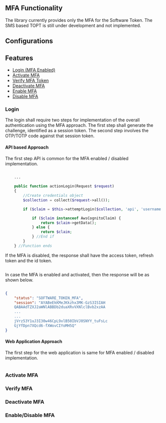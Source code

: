 ## **MFA Functionality**
The library currently provides only the MFA for the Software Token. The SMS based TOPT is still under development and not implemented.

## **Configurations**


## **Features**
- [Login (MFA Enabled)](#login)
- [Activate MFA](#activate-mfa)
- [Verify MFA Token](#verify-mfa)
- [Deactivate MFA](#deactivate-mfa)
- [Enable MFA](#enabledisable-mfa)
- [Disable MFA](#enabledisable-mfa)

### **Login**
The login shall require two steps for implementation of the overall authentication using the MFA approach. The first step shall generate the challenge, identified as a session token. The second step involves the OTP/TOTP code against that session token.

#### API based Approach
The first step API is common for the MFA enabled / disabled implementation.

```php
    
    ...

    public function actionLogin(Request $request)
    {
        //Create credentials object
        $collection = collect($request->all());

        if ($claim = $this->attemptLogin($collection, 'api', 'username', 'password', true)) {

            if ($claim instanceof AwsCognitoClaim) {
                return $claim->getData();
            } else {
                return $claim;
            } //End if
        }
    } //Function ends

```
If the MFA is disabled, the response shall have the access token, refresh token and the id token.
```json

```

In case the MFA is enabled and activated, then the response will be as shown below.
```json

{
    "status": "SOFTWARE_TOKEN_MFA",
    "session": "AYABeEkKMeJKkzhx3MK-GzS3ISIAH
    QABAAdTZXJ2aWNlABBDb2duaXRvVXNlclBvb2xzAA
    ...
    ...
    jVrz53Y1uJ3I30w46CpL9xlB50IbVJ0SNYY_tuFsLc
    GjYfDpn7XQcd6-fXWovCIYoMH5Q"
}

```

#### Web Application Approach
The first step for the web application is same for MFA enabled / disabled implementation.

```php

```

### **Activate MFA**

### **Verify MFA**

### **Deactivate MFA**

### **Enable/Disable MFA**
